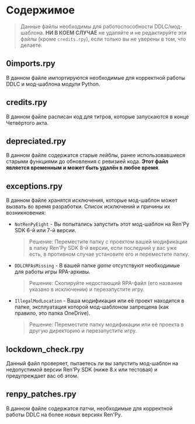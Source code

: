 # Содержимое
> Данные файлы необходимы для работоспособности DDLC/мод-шаблона. **НИ В КОЕМ СЛУЧАЕ** не удаляйте и не редактируйте эти файлы (кроме `credits.rpy`), если только вы не уверены в том, что делаете.

## 0imports.rpy
В данном файле импортируются необходимые для корректной работы DDLC и мод-шаблона модули Python.

## credits.rpy
В данном файле расписан код для титров, которые запускаются в конце Четвёртого акта.

## depreciated.rpy
В данном файле содержатся старые лейблы, ранее использовавшиеся старыми функциями до обновления с ревизией кода. **Этот файл является временным и может быть удалён в любое время**.

## exceptions.rpy
В данном файле хранятся исключения, которые мод-шаблон может вызвать во время разработки. Список исключений и причины их возникновения:

- `NotRenPyEight` - Вы попытались запустить этот мод-шаблон на Ren'Py SDK 6-й или 7-й версии.
   > Решение: Переместите папку с проектом вашей модификации в папку Ren'Py SDK 8-й версии, если последний у вас уже есть, в противном случае установите его и переместите папку.
- `DDLCRPAsMissing` - В вашей папке *game* отсутствуют необходимые для работы игры RPA-архивы.
   > Решение: Скопируйте недостающий RPA-файл (его название указано в исключении) и перезапустите игру.
- `IllegalModLocation` - Ваша модификация или её проект находится в папке, эксплуатация которой мод-шаблоном запрещена (как правило, это папка OneDrive). 
   > Решение: Переместите папку модификации или её проекта в другую директорию и перезапустите игру.

## lockdown_check.rpy
Данный файл проверяет, пытаетесь ли вы запустить мод-шаблон на недопустимой версии Ren'Py SDK (ниже 8.x или тестовая) и предупреждает вас об этом.

## renpy_patches.rpy
В данном файле содержатся патчи, необходимые для корректной работы DDLC на более новых версиях Ren'Py.
